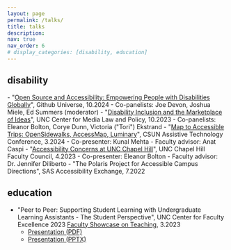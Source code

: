 ```yaml
---
layout: page
permalink: /talks/
title: talks
description: 
nav: true
nav_order: 6
# display_categories: [disability, education]
---
```


<h2 class="category">disability</h2>
- "<a href="https://reg.githubuniverse.com/flow/github/universe24/attendee-portal/page/sessioncatalog/session/1715387609641001xaRK">Open Source and Accessibility: Empowering People with Disabilities Globally</a>", Github Universe, 10.2024
    - Co-panelists: Joe Devon, Joshua Miele, Ed Summers (moderator)
- "<a href="https://www.csun.edu/cod/conference/sessions/index.php/public/presentations/view/1839">Disability Inclusion and the Marketplace of Ideas</a>", UNC Center for Media Law and Policy, 10.2023
    - Co-panelists: Eleanor Bolton, Corye Dunn, Victoria ("Tori") Ekstrand
- "<a href="https://www.csun.edu/cod/conference/sessions/index.php/public/presentations/view/1839">Map to Accessible Trips: OpenSidewalks, AccessMap, Luminary</a>", CSUN Assistive Technology Conference, 3.2024
    - Co-presenter: Kunal Mehta
    - Faculty advisor: Anat Caspi
- "<a href="https://facultygov.unc.edu/wp-content/uploads/sites/261/2023/04/THATT-Presentation-to-Faculty-Council_.pdf">Accessibility Concerns at UNC Chapel Hill</a>", UNC Chapel Hill Faculty Council, 4.2023
    - Co-presenter: Eleanor Bolton
    - Faculty advisor: Dr. Jennifer Diliberto
- "The Polaris Project for Accessible Campus Directions", SAS Accessibility Exchange, 7.2022

<h2 class="category">education</h2>

- "Peer to Peer: Supporting Student Learning with Undergraduate Learning Assistants - The Student Perspective", UNC Center for Faculty Excellence 2023 [Faculty Showcase on Teaching](https://cfe.unc.edu/teaching-and-learning/learn-from-others/faculty-showcase/), 3.2023
    - <a href="{% link assets/pdf/Mendoza_Peer-to-Peer-Learning-The-ULA-Perspective.pdf %}" class="button">Presentation (PDF)</a>
    - <a href="https://cfe.unc.edu/wp-content/uploads/sites/326/2023/04/Mendoza_Peer-to-Peer-Learning-The-ULA-Perspective.pptx" class="button">Presentation (PPTX)</a>